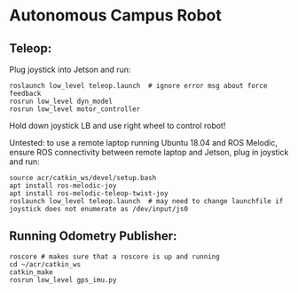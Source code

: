 # Autonomous Campus Robot
## Teleop:
Plug joystick into Jetson and run:
```
roslaunch low_level teleop.launch  # ignore error msg about force feedback
rosrun low_level dyn_model
rosrun low_level motor_controller
```
Hold down joystick LB and use right wheel to control robot!

Untested: to use a remote laptop running Ubuntu 18.04 and ROS Melodic, ensure ROS connectivity between remote laptop and Jetson, plug in joystick and run:
```
source acr/catkin_ws/devel/setup.bash
apt install ros-melodic-joy
apt install ros-melodic-teleop-twist-joy
roslaunch low_level teleop.launch  # may need to change launchfile if joystick does not enumerate as /dev/input/js0
```
## Running Odometry Publisher:
```
roscore # makes sure that a roscore is up and running
cd ~/acr/catkin_ws
catkin_make
rosrun low_level gps_imu.py
```
